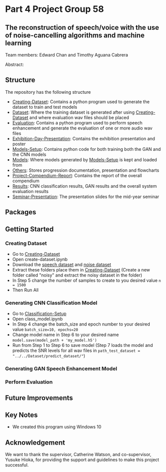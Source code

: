 # Part 4 Project Group 58

## The reconstruction of speech/voice with the use of noise-cancelling algorithms and machine learning

Team members: Edward Chan and Timothy Aguana Cabrera

Abstract:

## Structure
The repository has the following structure
- [Creating-Dataset](Creating-Dataset): Contains a python program used to generate the dataset to train and test models
- [Dataset](Dataset): Where the training dataset is generated after using [Creating-Dataset](Creating-Dataset) and where evaluation wav files should be placed
- [Evaluation](Evaluation): Contains a python program used to perform speech enhancement and generate the evaluation of one or more audio wav files
- [Exhibition-Day-Presentation](Exhibition-Day-Presentation): Contains the exhibition presentation and poster
- [Models-Setup](Models-Setup): Contains python code for both training both the GAN and the CNN models
- [Models](Models): Where models generated by [Models-Setup](Models-Setup) is kept and loaded from
- [Others](Others): Stores progression documentation, presentation and flowcharts
- [Project-Compendium-Report](Project-Compendium-Report): Contains the report of the overall compendium
- [Results](Results): CNN classification results, GAN results and the overall system evaluation results
- [Seminar-Presentation](Seminar-Presentation): The presentation slides for the mid-year seminar

## Packages

## Getting Started

### Creating Dataset
- Go to [Creating-Dataset](Creating-Dataset)
- Open create-dataset.ipynb
- Download the [speech dataset](https://www.kaggle.com/datasets/showmik50/vctk-dataset) and [noise dataset](https://www.kaggle.com/datasets/chrisfilo/demand)
- Extract these folders place them in [Creating-Dataset](Creating-Dataset) (Create a new folder called "noisy" and extract the noisy dataset in the folder)
- In Step 5 change the number of samples to create to you desired value `n = 1500`
- Then Run All

### Generating CNN Classification Model
- Go to [Classification-Setup](Models-Setup/Classification-Setup)
- Open class_model.ipynb
- In Step 4 change the batch_size and epoch number to your desired value `batch_size=10, epochs=20`
- Change model name in Step 6 to your desired name `model.save(model_path + 'my_model.h5')`
- Run from Step 1 to Step 6 to save model (Step 7 loads the model and predicts the SNR levels for all wav files in `path_test_dataset = "../../Dataset/predict_dataset/"`)

### Generating GAN Speech Enhancement Model

### Perform Evaluation

## Future Improvements

## Key Notes
- We created this program using Windows 10

## Acknowledgement
We want to thank the supervisor, Catherine Watson, and co-supervisor, Yusuke Hioka, for providing the support and guidelines to make this project successful.
